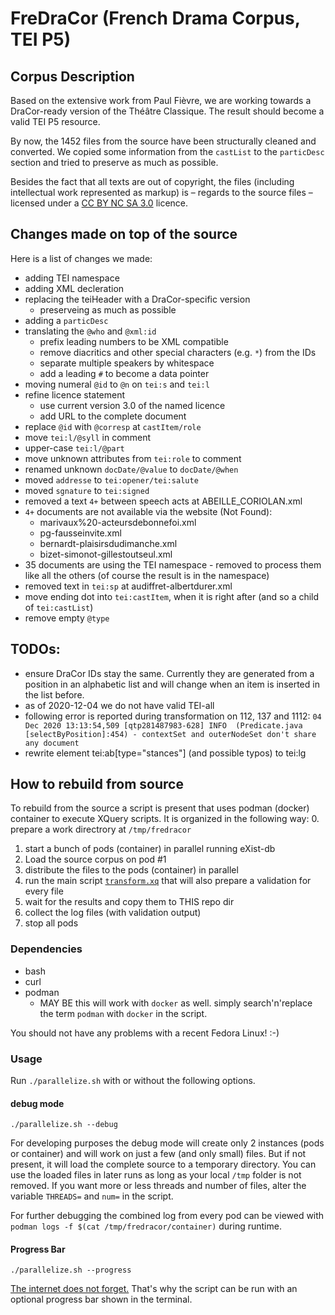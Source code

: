 # FreDraCor (French Drama Corpus, TEI P5)
## Corpus Description
Based on the extensive work from Paul Fièvre, we are working towards a DraCor-ready
version of the Théâtre Classique. The result should become a valid TEI P5 resource. 

By now, the 1452 files from the source have been structurally cleaned and converted. We copied some information from the `castList` to the 
`particDesc` section and tried to preserve as much as possible.

Besides the fact that all texts are out of copyright, the files (including intellectual work represented as markup) is – regards to the source files – licensed under a 
[CC BY NC SA 3.0]() licence. 

## Changes made on top of the source
Here is a list of changes we made:
- adding TEI namespace
- adding XML decleration
- replacing the teiHeader with a DraCor-specific version
    - preserveing as much as possible
- adding a `particDesc`
- translating the `@who` and `@xml:id`
    - prefix leading numbers to be XML compatible
    - remove diacritics and other special characters (e.g. `*`) from the IDs
    - separate multiple speakers by whitespace
    - add a leading `#` to become a data pointer
- moving numeral `@id` to `@n` on `tei:s` and `tei:l`
- refine licence statement
    - use current version 3.0 of the named licence
    - add URL to the complete document
- replace `@id` with `@corresp` at `castItem/role`
- move `tei:l/@syll` in comment
- upper-case `tei:l/@part`
- move unknown attributes from `tei:role` to comment
- renamed unknown `docDate/@value` to `docDate/@when`
- moved `addresse` to `tei:opener/tei:salute`
- moved `sgnature` to `tei:signed`
- removed a text `4+` between speech acts at ABEILLE_CORIOLAN.xml
- `4+` documents are not available via the website (Not Found):
   - marivaux%20-acteursdebonnefoi.xml
   - pg-fausseinvite.xml
   - bernardt-plaisirsdudimanche.xml
   - bizet-simonot-gillestoutseul.xml
- 35 documents are using the TEI namespace - removed to process them like all the others (of course the result is in the namespace)
- removed text in `tei:sp` at audiffret-albertdurer.xml
- move ending dot into `tei:castItem`, when it is right after (and so a child of `tei:castList`)
- remove empty `@type`

## TODOs:
- ensure DraCor IDs stay the same. Currently they are generated from a position in an alphabetic list and will change when an item is inserted in the list before.
- as of 2020-12-04 we do not have valid TEI-all
- following error is reported during transformation on 112, 137 and 1112: `04 Dec 2020 13:13:54,509 [qtp281487983-628] INFO  (Predicate.java [selectByPosition]:454) - contextSet and outerNodeSet don't share any document`
- rewrite element tei:ab[type="stances"] (and possible typos) to tei:lg

## How to rebuild from source

To rebuild from the source a script is present that uses podman (docker) container to execute XQuery scripts.
It is organized in the following way:
0. prepare a work directrory at `/tmp/fredracor`
1. start a bunch of pods (container) in parallel running eXist-db
2. Load the source corpus on pod #1
3. distribute the files to the pods (container) in parallel
4. run the main script [`transform.xq`](transform.xq) that will also prepare a validation for every file
5. wait for the results and copy them to THIS repo dir
6. collect the log files (with validation output)
7. stop all pods

### Dependencies
- bash
- curl
- podman
  - MAY BE this will work with `docker` as well. simply search'n'replace the term `podman` with `docker` in the script.

You should not have any problems with a recent Fedora Linux! :-)

### Usage
Run `./parallelize.sh` with or without the following options.

#### debug mode
`./parallelize.sh --debug`

For developing purposes the debug mode will create only 2 instances (pods or container) and will work on just a few (and only small) files. But if not present, it
will load the complete source to a temporary directory. You can use the loaded files in later runs as long as your local `/tmp` folder is not removed.
If you want more or less threads and number of files, alter the variable `THREADS=` and `num=` in the script.

For further debugging the combined log from every pod can be viewed with `podman logs -f $(cat /tmp/fredracor/container)` during runtime.

#### Progress Bar
`./parallelize.sh --progress`

[The internet does not forget.](https://twitter.com/umblaetterer/status/608349018113101824) That's why the script can be run with an optional progress bar shown in the terminal.